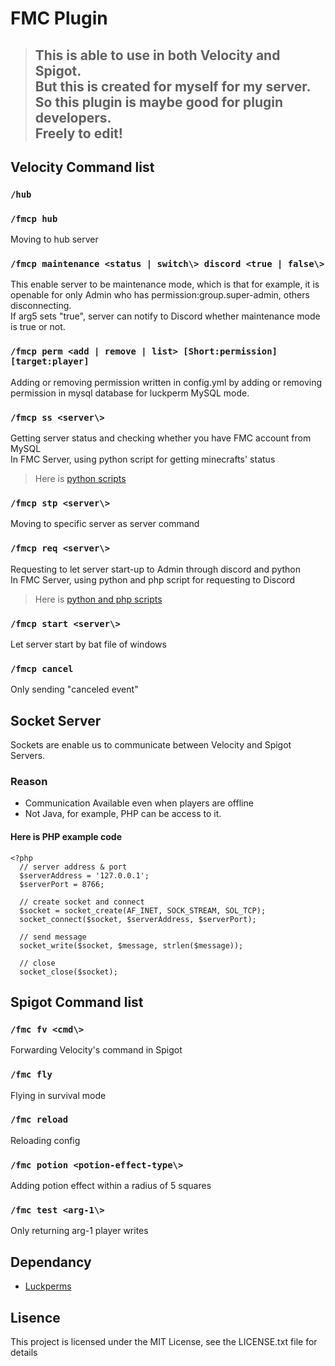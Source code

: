 # FMC Plugin
>## This is able to use in both Velocity and Spigot.<br>But this is created for myself for my server.<br>So this plugin is maybe good for plugin developers.<br>Freely to edit!<br>
## Velocity Command list
### `/hub`
### `/fmcp hub`
Moving to hub server<br>
### `/fmcp maintenance <status | switch\> discord <true | false\>`
This enable server to be maintenance mode, which is that for example, it is openable for only Admin who has permission:group.super-admin, others disconnecting.<br>
If arg5 sets "true", server can notify to Discord whether maintenance mode is true or not.<br>
### `/fmcp perm <add | remove | list> [Short:permission] [target:player]`
Adding or removing permission written in config.yml by adding or removing permission in mysql database for luckperm MySQL mode.
### `/fmcp ss <server\>`
Getting server status and checking whether you have FMC account from MySQL<br>
In FMC Server, using python script for getting minecrafts' status<br>
>Here is [python scripts](https://github.com/bella2391/Mine_Status)<br>
### `/fmcp stp <server\>`
Moving to specific server as server command
### `/fmcp req <server\>`
Requesting to let server start-up to Admin through discord and python<br>
In FMC Server, using python and php script for requesting to Discord<br>
>Here is [python and php scripts](https://github.com/bella2391/Discord_Button)
### `/fmcp start <server\>`
Let server start by bat file of windows
### `/fmcp cancel`
Only sending "canceled event"
## Socket Server
Sockets are enable us to communicate between Velocity and Spigot Servers.<br>
### Reason
* Communication Available even when players are offline<br>
* Not Java, for example, PHP can be access to it.<br>
#### Here is PHP example code
```
<?php
  // server address & port
  $serverAddress = '127.0.0.1';
  $serverPort = 8766;

  // create socket and connect
  $socket = socket_create(AF_INET, SOCK_STREAM, SOL_TCP);
  socket_connect($socket, $serverAddress, $serverPort);

  // send message
  socket_write($socket, $message, strlen($message));

  // close
  socket_close($socket);
```
## Spigot Command list
### `/fmc fv <cmd\>`
Forwarding Velocity's command in Spigot
### `/fmc fly`
Flying in survival mode
### `/fmc reload`
Reloading config
### `/fmc potion <potion-effect-type\>`
Adding potion effect within a radius of 5 squares
### `/fmc test <arg-1\>`
Only returning arg-1 player writes

## Dependancy
* [Luckperms](https://github.com/LuckPerms/LuckPerms)

## Lisence
This project is licensed under the MIT License, see the LICENSE.txt file for details

